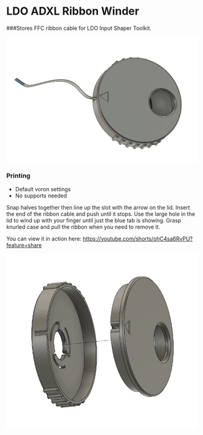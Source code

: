 # LDO ADXL Ribbon Winder
 ###Stores FFC ribbon cable for LDO Input Shaper Toolkit. 

<img src="./Images/winder_w_ffc.png" width=600>

### Printing
  * Default voron settings
  * No supports needed
 
Snap halves together then line up the slot with the arrow on the lid. Insert the end of the ribbon cable and push until it stops. Use the large hole in the lid to wind up with your finger until just the blue tab is showing. Grasp knurled case and pull the ribbon when you need to remove it. 

You can view it in action here: https://youtube.com/shorts/ohC4sa6RvPU?feature=share

<img src="./Images/Winder Exploded.png" width=600>


